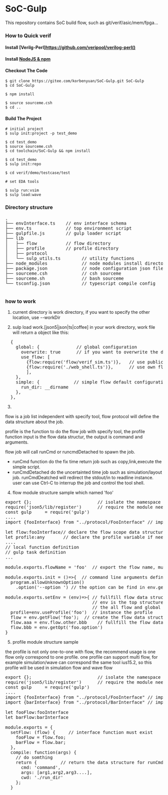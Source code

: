 SoC-Gulp
========
This repository contains SoC build flow, such as git/verif/asic/mem/fpga...


### How to Quick verif

#### Install [Verilg-Perl]https://github.com/veripool/verilog-perl()

#### Install [NodeJS & npm](https://nodejs.org/en/download/)

#### Checkout The Code
```
$ git clone https://gitee.com/korbenyuan/SoC-Gulp.git SoC-Gulp
$ cd SoC-Gulp

$ npm install

$ source sourceme.csh
$ cd ..
```

#### Build The Project
```
# initial project
$ sulp init:project -p test_demo

$ cd test_demo
$ source sourceme.csh
$ cd toolchain/SoC-Gulp && npm install

$ cd test_demo
$ sulp init:repo

$ cd verif/demo/testcase/test

# set EDA tools

$ sulp run:vsim
$ sulp load:wave
```


### Directory structure
<pre>
.
├── envInterface.ts    // env interface schema
├── env.ts             // top environment script
├── gulpfile.js        // gulp loader script
├── lib
│   ├── flow           // flow directory
│   ├── profile        // profile directory
│   ├── protocol
│   └── sulp_utils.ts        // utility functions
├── node_modules             // node modules install directory
├── package.json             // node configuration json file
├── sourceme.csh             // csh sourceme
├── sourceme.sh              // bash sourceme
└── tsconfig.json            // typescript compile config

</pre>

### how to work

1. current directory is work directory, if you want to specify the other location, use --workDir <directory name>

2. sulp load work.[json5|json|ts|coffee] in your work directory, work file will return a object like this:

<pre>
  {
    global: {              // global configuration
      overwrite: true      // if you want to overwrite the default flow
      use_flow: [
        {flow:require('flow/verif_sim.ts')},   // use public flow in lib
        {flow:require('./web_shell.ts')},      // use own flow in current directory
        ],
    },
    simple: {             // simple flow default configuration
      run_dir: __dirname
    },
  },
</pre>

3.  
 flow is a job list independent with specify tool, flow protocol will define the data structure about the job.

  profile is the function to do the flow job with specify tool, the profile function input is the flow data  structur, the output is command and arguments. 
  
  flow job will call runCmd or runcmdDetached to spawn the job. 
  * runCmd function do the fix time return job such as copy,link,execute the simple script. 
  * runCmdDetached do the uncertainted time job such as simulation/layout job. runCmdDeatched will redirect the stdout/in to readline instance. user can use Ctrl-C to interrup the job and control the tool shell.

4. flow module structure sample which named 'foo'

<pre>
export {};                         // isolate the namespace
require('json5/lib/register')      // require the module needed
const gulp     = require('gulp')
....
import {fooInterface} from "../protocol/FooInterface" // import the flow data structure interface

let flow:fooInterface// declare the flow scope data structure 
let profile:any       // declare the profile variable if needed
....
// local function definition
// gulp task definition
...

module.exports.flowName = 'foo'  // export the flow name, must exist

module.exports.init = ()=>{  // command line arguments definition, must exist 
  program.allowUnknownOption()
    .option('--option <number>') // the option can be find in env.getOpt('foo.option')

module.exports.setEnv = (env)=>{ // fullfill flow data structure, must exist
                                 // env is the top structure include 
                                 // the all flow and global
  profile=env.useProfile('foo')  // instance the profile
  flow = <fooInterface>env.getFlow('foo');  // create the flow data structure instance
  flow.aaa = env.flow.other.bbb    // fullfill the flow data structure
  flow.bbb = env.getOpt('foo.option')
}
</pre>

5. profile module structure sample 

  the profile is not only one-to-one with flow, the recommend usage is one flow only correspond to one profile.
  one profile can support multi flow, for example
simulation/wave can correspond the same tool ius15.2, so this profile will be
used in simulation flow and wave flow

<pre>
export {};                         // isolate the namespace
require('json5/lib/register')      // require the module needed
const gulp     = require('gulp')
....
import {fooInterface} from "../protocol/FooInterface" // import the flow data structure interface
import {barInterface} from "../protocol/BarInterface" // import the flow data structure interface

let fooFlow:fooInterface
let barFlow:barInterface

module.exports = {
  setFlow: (flow) {     // interface function must exist
    fooFlow = flow.foo;
    barFlow = flow.bar;
  },
  compile: function(args) {
    // do somthing
    return {         // return the data structure for runCmd and runCmdDeatched
      cmd: 'command',
      args: [arg1,arg2,arg3....],
      cwd: './run_dir'
    };
  }
</pre>
